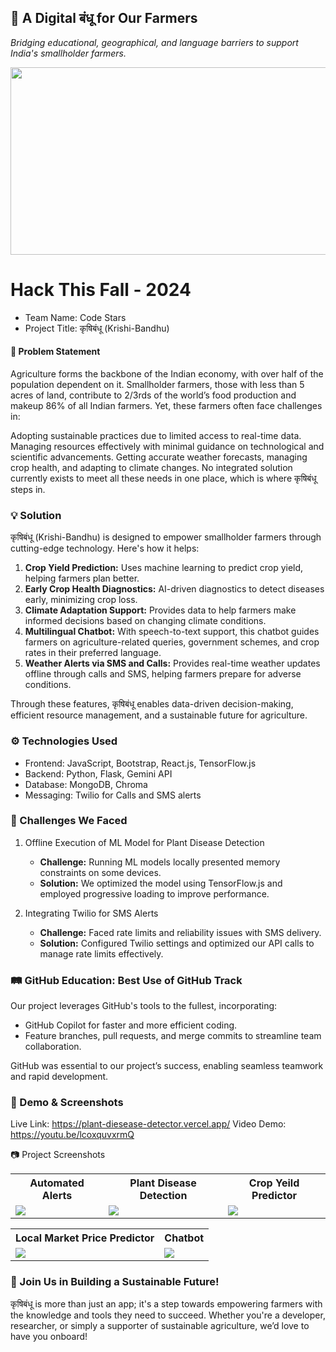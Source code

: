 ## 🌱 A Digital बंधू for Our Farmers

<i>Bridging educational, geographical, and language barriers to support India's smallholder farmers.</i>

<p align="center"><img src="https://github.com/user-attachments/assets/5a5801e3-7027-401b-8f7a-90f0609c04bf" height="300" width="600"></p>

# Hack This Fall - 2024

- Team Name: Code Stars
- Project Title: कृषिबंधू (Krishi-Bandhu)

#### 🚜 Problem Statement

Agriculture forms the backbone of the Indian economy, with over half of the population dependent on it. Smallholder farmers, those with less than 5 acres of land, contribute to 2/3rds of the world’s food production and makeup 86% of all Indian farmers. Yet, these farmers often face challenges in:

Adopting sustainable practices due to limited access to real-time data.
Managing resources effectively with minimal guidance on technological and scientific advancements.
Getting accurate weather forecasts, managing crop health, and adapting to climate changes.
No integrated solution currently exists to meet all these needs in one place, which is where कृषिबंधू steps in.

### 💡 Solution

कृषिबंधू (Krishi-Bandhu) is designed to empower smallholder farmers through cutting-edge technology. Here's how it helps:

1. <b>Crop Yield Prediction:</b> Uses machine learning to predict crop yield, helping farmers plan better.
2. <b>Early Crop Health Diagnostics:</b> AI-driven diagnostics to detect diseases early, minimizing crop loss.
3. <b>Climate Adaptation Support:</b> Provides data to help farmers make informed decisions based on changing climate conditions.
4. <b>Multilingual Chatbot:</b> With speech-to-text support, this chatbot guides farmers on agriculture-related queries, government schemes, and crop rates in their preferred language.
5. <b>Weather Alerts via SMS and Calls:</b> Provides real-time weather updates offline through calls and SMS, helping farmers prepare for adverse conditions.

Through these features, कृषिबंधू enables data-driven decision-making, efficient resource management, and a sustainable future for agriculture.

### ⚙️ Technologies Used

- Frontend: JavaScript, Bootstrap, React.js, TensorFlow.js
- Backend: Python, Flask, Gemini API
- Database: MongoDB, Chroma
- Messaging: Twilio for Calls and SMS alerts

### 🚧 Challenges We Faced

1. Offline Execution of ML Model for Plant Disease Detection

   - <b>Challenge:</b> Running ML models locally presented memory constraints on some devices.
   - <b>Solution:</b> We optimized the model using TensorFlow.js and employed progressive loading to improve performance.

2. Integrating Twilio for SMS Alerts
   - <b> Challenge:</b> Faced rate limits and reliability issues with SMS delivery.
   - <b> Solution:</b> Configured Twilio settings and optimized our API calls to manage rate limits effectively.

### 🛤️ GitHub Education: Best Use of GitHub Track

Our project leverages GitHub's tools to the fullest, incorporating:

- GitHub Copilot for faster and more efficient coding.
- Feature branches, pull requests, and merge commits to streamline team collaboration.

GitHub was essential to our project’s success, enabling seamless teamwork and rapid development.

### 📸 Demo & Screenshots

Live Link: https://plant-diesease-detector.vercel.app/
Video Demo: https://youtu.be/lcoxquvxrmQ

📷 Project Screenshots
<table>
   <tr>
      <th>Automated Alerts</th>
      <th>Plant Disease Detection</th>
      <th>Crop Yeild Predictor</th>
   </tr>
   <tr>
      <td><img src="https://github.com/user-attachments/assets/a31fe477-b3f8-41f5-ac51-db1076cabf5f"/></td>
      <td><img src="https://github.com/user-attachments/assets/93ad7d88-228d-4505-901c-97d0353c524e"/></td>
      <td><img src="https://github.com/user-attachments/assets/47d57910-b13b-4fa8-aa26-300b772ac163"/></td>
   </tr>
</table>
<table>
   <tr>
      <th>Local Market Price Predictor</th>
      <th>Chatbot</th>
   </tr>
   <tr>
      <td><img src="https://github.com/user-attachments/assets/dc917eab-3dc5-4516-8b84-cf75e83afcaf"/></td>
      <td><img src="https://github.com/user-attachments/assets/7dc43de0-5a22-4399-ae89-f22221d2b51b"/></td>
   </tr>
</table>


### 🎉 Join Us in Building a Sustainable Future!

कृषिबंधू is more than just an app; it's a step towards empowering farmers with the knowledge and tools they need to succeed. Whether you're a developer, researcher, or simply a supporter of sustainable agriculture, we’d love to have you onboard!
